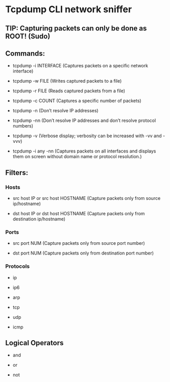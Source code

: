 # Tcpdump CLI network sniffer

## TIP: Capturing packets can only be done as ROOT! (Sudo)

## Commands:

 - tcpdump -i INTERFACE (Captures packets on a specific network interface)

 - tcpdump -w FILE (Writes captured packets to a file)

 - tcpdump -r FILE	(Reads captured packets from a file)

 - tcpdump -c COUNT	(Captures a specific number of packets)

 - tcpdump -n	(Don’t resolve IP addresses)

 - tcpdump -nn	(Don’t resolve IP addresses and don’t resolve protocol numbers)

 - tcpdump -v	(Verbose display; verbosity can be increased with -vv and -vvv)

 - tcpdump -i any -nn (Captures packets on all interfaces and displays them on screen without domain name or protocol resolution.)

## Filters:

### Hosts

 - src host IP or src host HOSTNAME (Capture packets only from source ip/hostname)

 - dst host IP or dst host HOSTNAME (Capture packets only from destination ip/hostname)

### Ports

 - src port NUM (Capture packets only from source port number)

 - dst port NUM (Capture packets only from destination port number)

### Protocols

 - ip

 - ip6

 - arp

 - tcp

 - udp

 - icmp

## Logical Operators

 - and

 - or

 - not
